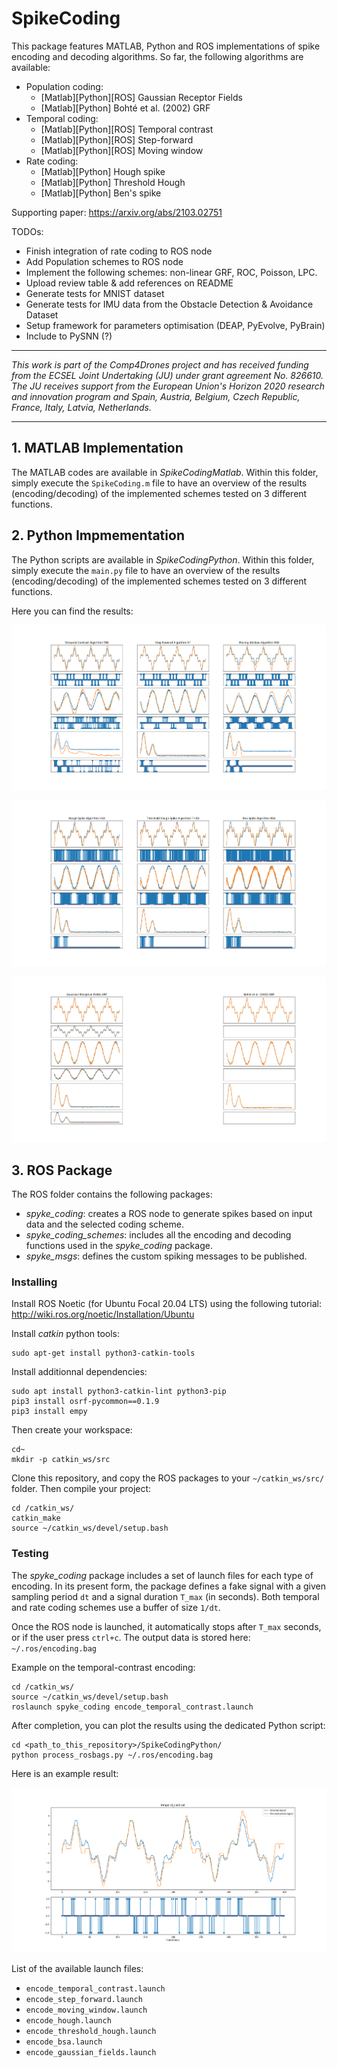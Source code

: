 # SpikeCoding

This package features MATLAB, Python and ROS implementations of spike encoding and decoding algorithms. So far, the following algorithms are available:
- Population coding:
	- [Matlab][Python][ROS] Gaussian Receptor Fields
	- [Matlab][Python] Bohté et al. (2002) GRF
- Temporal coding:
	- [Matlab][Python][ROS] Temporal contrast
	- [Matlab][Python][ROS] Step-forward
	- [Matlab][Python][ROS] Moving window
- Rate coding: 
	- [Matlab][Python] Hough spike
	- [Matlab][Python] Threshold Hough
	- [Matlab][Python] Ben's spike

Supporting paper: https://arxiv.org/abs/2103.02751

TODOs: 
- Finish integration of rate coding to ROS node
- Add Population schemes to ROS node
- Implement the following schemes: non-linear GRF, ROC, Poisson, LPC.
- Upload review table & add references on README
- Generate tests for MNIST dataset
- Generate tests for IMU data from the Obstacle Detection & Avoidance Dataset
- Setup framework for parameters optimisation (DEAP, PyEvolve, PyBrain)
- Include to PySNN (?)

---

*This work is part of the Comp4Drones project and has received funding from the ECSEL Joint Undertaking (JU) under grant agreement No. 826610. The JU receives support from the European Union's Horizon 2020 research and innovation program and Spain, Austria, Belgium, Czech Republic, France, Italy, Latvia, Netherlands.*

---

## 1. MATLAB Implementation

The MATLAB codes are available in *SpikeCodingMatlab*. Within this folder, simply execute the `SpikeCoding.m` file to have an overview of the results (encoding/decoding) of the implemented schemes tested on 3 different functions.

## 2. Python Impmementation

The Python scripts are available in *SpikeCodingPython*. Within this folder, simply execute the `main.py` file to have an overview of the results (encoding/decoding) of the implemented schemes tested on  3 different functions. 

Here you can find the results: 

![](SpikeCodingPython/test-1.png)

![](SpikeCodingPython/test-2.png)

![](SpikeCodingPython/test-3.png)

## 3. ROS Package

The ROS folder contains the following packages: 
- *spyke_coding*: creates a ROS node to generate spikes based on input data and the selected coding scheme.
- *spyke_coding_schemes*: includes all the encoding and decoding functions used in the *spyke_coding* package.
- *spyke_msgs*: defines the custom spiking messages to be published.

### Installing

Install ROS Noetic (for Ubuntu Focal 20.04 LTS) using the following tutorial: <br>http://wiki.ros.org/noetic/Installation/Ubuntu 

Install *catkin* python tools: 

	sudo apt-get install python3-catkin-tools 
	
Install additionnal dependencies:

	sudo apt install python3-catkin-lint python3-pip
	pip3 install osrf-pycommon==0.1.9
	pip3 install empy

Then create your workspace:

	cd~ 
	mkdir -p catkin_ws/src

Clone this repository, and copy the ROS packages to your `~/catkin_ws/src/` folder. Then compile your project: 

	cd /catkin_ws/
	catkin_make
	source ~/catkin_ws/devel/setup.bash

### Testing

The *spyke_coding* package includes a set of launch files for each type of encoding. In its present form, the package defines a fake signal with a given sampling period `dt` and a signal duration `T_max` (in seconds). Both temporal and rate coding schemes use a buffer of size `1/dt`. 

Once the ROS node is launched, it automatically stops after `T_max` seconds, or if the user press `ctrl+c`. The output data is stored here: `~/.ros/encoding.bag`

Example on the temporal-contrast encoding: 

	cd /catkin_ws/
	source ~/catkin_ws/devel/setup.bash
	roslaunch spyke_coding encode_temporal_contrast.launch

After completion, you can plot the results using the dedicated Python script:

	cd <path_to_this_repository>/SpikeCodingPython/
	python process_rosbags.py ~/.ros/encoding.bag

Here is an example result: 

![](SpikeCodingPython/bag_temporal_contrast.png)

List of the available launch files: 
- `encode_temporal_contrast.launch`
- `encode_step_forward.launch`
- `encode_moving_window.launch`
- `encode_hough.launch`
- `encode_threshold_hough.launch`
- `encode_bsa.launch`
- `encode_gaussian_fields.launch`
